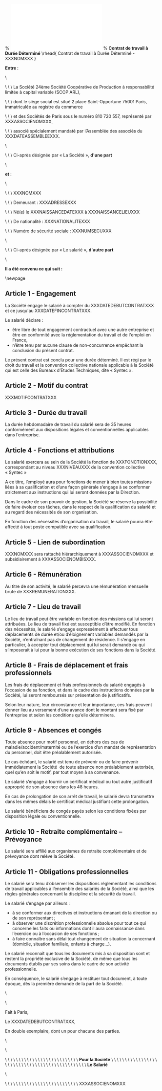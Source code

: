 % ![](images/logo.pdf "")
% **Contrat de travail à Durée Déterminé**
\rhead{ Contrat de travail à Durée Déterminé - XXXNOMXXX }

**Entre :**

\

\	\	\	La Société 24ème Société Coopérative de Production à responsabilité limitée à capital variable (SCOP ARL),

\	\	\	dont le siège social est situé 2 place Saint-Opportune 75001 Paris, immatriculée au registre du commerce

\   \   \   et des Sociétés de Paris sous le numéro 810 720 557, représenté par XXXASSOCIENOMXXX,

\   \   \   associé spécialement mandaté par l’Assemblée des associés du XXXDATEASSEMBLEEXXX.

\

\	\	\   Ci-après désignée par « La Société », **d'une part**

\

**et :**

\

\	\	\	XXXNOMXXX

\	\	\	Demeurant : XXXADRESSEXXX

\	\	\	Né(e) le XXXNAISSANCEDATEXXX à XXXNAISSANCELIEUXXX

\	\	\	De nationalité : XXXNATIONALITEXXX

\	\	\	Numéro de sécurité sociale : XXXNUMSECUXXX

\

\	\	\	Ci-après désignée par « Le salarié », **d'autre part**

\

**Il a été convenu ce qui suit :**

\newpage

## Article 1 - Engagement

La Société engage le salarié à compter du XXXDATEDEBUTCONTRATXXX et ce jusqu'au XXXDATEFINCONTRATXXX.

Le salarié déclare :

- être libre de tout engagement contractuel avec une autre entreprise et être en conformité avec la réglementation du travail et de l'emploi en France,
- n’être tenu par aucune clause de non-concurrence empêchant la conclusion du présent contrat.

Le présent contrat est conclu pour une durée déterminé. Il est régi par le droit du travail et la convention collective nationale applicable à la Société qui est celle des Bureaux d’Etudes Techniques, dite « Syntec ».

## Article 2 - Motif du contrat

XXXMOTIFCONTRATXXX

## Article 3 -  Durée du travail

La durée hebdomadaire de travail du salarié sera de 35 heures conformément aux dispositions légales et conventionnelles applicables dans l’entreprise.

## Article 4 - Fonctions et attributions

Le salarié exercera au sein de la Société la fonction de XXXFONCTIONXXX, correspondant au niveau XXXNIVEAUXXX de la convention collective « Syntec »

A ce titre, l’employé aura pour fonctions de mener à bien toutes missions liées à sa qualification et d’une façon générale s’engage à se conformer strictement aux instructions qui lui seront données par la Direction.

Dans le cadre de son pouvoir de gestion, la Société se réserve la possibilité de faire évoluer ces tâches, dans le respect de la qualification du salarié et au regard des nécessités de son  organisation.

En fonction des nécessités d’organisation du travail, le salarié pourra être affecté à tout poste compatible avec sa qualification.

## Article 5 -  Lien de subordination

XXXNOMXXX sera rattaché hiérarchiquement à XXXASSOCIENOMXXX et subsidiairement à XXXASSOCIENOMBISXXX.

## Article 6 -  Rémunération

Au titre de son activité, le salarié percevra une rémunération mensuelle brute de XXXREMUNERATIONXXX.

## Article 7 -  Lieu de travail

Le lieu de travail peut être variable en fonction des missions qui lui seront attribuées. Le lieu de travail fixé est susceptible d’être modifié.
En fonction des nécessités, le salarié s’engage expressément à effectuer tous déplacements de durée et/ou d’éloignement variables demandés par la Société, n’entraînant pas de changement de résidence.
Il s’engage en particulier, à accepter tout déplacement qui lui serait demandé ou qui s’imposerait à lui pour la bonne exécution de ses fonctions dans la Société.

## Article 8 -  Frais de déplacement et frais professionnels

Les frais de déplacement et frais professionnels du salarié engagés à l’occasion de sa fonction, et dans le cadre des instructions données par la Société, lui seront remboursés sur présentation de justificatifs.

Selon leur nature, leur circonstance et leur importance, ces frais peuvent donner lieu au versement d’une avance dont le montant sera fixé par l’entreprise et selon les conditions qu’elle déterminera.

## Article 9 -  Absences et congés

Toute absence pour motif personnel, en dehors des cas de maladie/accident/maternité ou de l’exercice d’un mandat de représentation du personnel, doit être préalablement autorisée.

Le cas échéant, le salarié est tenu de prévenir ou de faire prévenir immédiatement la Société  de toute absence non préalablement autorisée, quel qu’en soit le motif, par tout moyen à sa convenance.

Le salarié s’engage à fournir un certificat médical ou tout autre justificatif approprié de son absence dans les 48 heures.

En cas de prolongation de son arrêt de travail, le salarié devra transmettre dans les mêmes délais le certificat médical justifiant cette prolongation.

Le salarié bénéficiera de congés payés selon les conditions fixées par disposition légale ou conventionnelle.

## Article 10 -  Retraite complémentaire – Prévoyance

Le salarié sera affilié aux organismes de retraite complémentaire et de prévoyance dont relève la Société.

## Article 11 -  Obligations professionnelles

Le salarié sera tenu d’observer les dispositions réglementant les conditions de travail applicables à l’ensemble des salariés de la Société, ainsi que les règles générales concernant la discipline et la sécurité du travail.

Le salarié s’engage par ailleurs :

- à se conformer aux directives et instructions émanant de la direction ou de son représentant ;
- à observer une discrétion professionnelle absolue pour tout ce qui concerne les faits ou informations dont il aura connaissance dans l’exercice ou à l’occasion de ses fonctions ;
- à faire connaître sans délai tout changement de situation la concernant (domicile, situation familiale, enfants à charge...).

Le salarié reconnaît que tous les documents mis à sa disposition sont et restent la propriété exclusive de la Société, de même que tous les documents établis par ses soins dans le cadre de son activité professionnelle.

En conséquence, le salarié s’engage à restituer tout document, à toute époque, dès la première demande de la part de la Société.

\

\

Fait à Paris,

Le XXXDATEDEBUTCONTRATXXX,

En double exemplaire, dont un pour chacune des parties.

\

\

\ \ \ \ \ \ \ \ \ \ \ \ \ \ \ \ \ \ \ \ \ \ \ \ \ \ \ **Pour la Société** \ \ \ \ \ \ \ \ \ \ \ \ \ \ \ \ \ \ \ \ \ \ \ \ \ \ \ \ \ \ \ \ \ \ \ \ \ \ \ \ \ \ \ \ \ \ \ **Le Salarié**

\

\ \ \ \ \ \ \ \ \ \ \ \ \ \ \ \ \ \ \ \ \ \ \ \ \ \ \ XXXASSOCIENOMXXX
